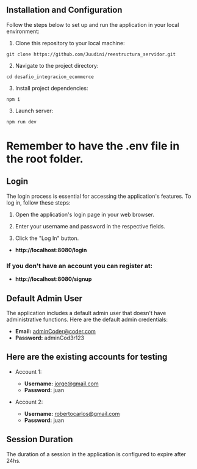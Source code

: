 ## Installation and Configuration

Follow the steps below to set up and run the application in your local environment:

1. Clone this repository to your local machine:

```
git clone https://github.com/Juudini/reestructura_servidor.git
```

2. Navigate to the project directory:

```
cd desafio_integracion_ecommerce
```

3. Install project dependencies:

```
npm i
```

3. Launch server:

```
npm run dev
```

# Remember to have the .env file in the root folder.

## Login

The login process is essential for accessing the application's features. To log in, follow these steps:

1. Open the application's login page in your web browser.

2. Enter your username and password in the respective fields.

3. Click the "Log In" button.

-   **http://localhost:8080/login**

### If you don't have an account you can register at:

-   **http://localhost:8080/signup**

## Default Admin User

The application includes a default admin user that doesn't have administrative functions. Here are the default admin credentials:

-   **Email:** adminCoder@coder.com
-   **Password:** adminCod3r123

## Here are the existing accounts for testing

-   Account 1:

    -   **Username:** jorge@gmail.com
    -   **Password:** juan

-   Account 2:
    -   **Username:** robertocarlos@gmail.com
    -   **Password:** juan

## Session Duration

The duration of a session in the application is configured to expire after 24hs.

